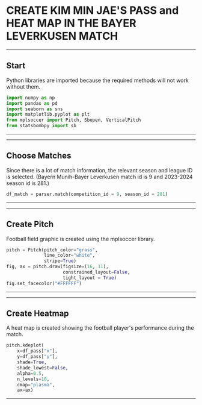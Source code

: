 # CREATE KIM MIN JAE'S PASS and HEAT MAP IN THE BAYER LEVERKUSEN MATCH



---
## Start
 Python libraries are imported because the required methods will not work without them.

```python
import numpy as np
import pandas as pd
import seaborn as sns
import matplotlib.pyplot as plt
from mplsoccer import Pitch, Sbopen, VerticalPitch
from statsbombpy import sb
```
---

---
## Choose Matches
Since there is a lot of match information, the relevant season and league ID is selected. (Bayern Munih-Bayer Leverkusen match id is 9 and 2023-2024 season id is 281.)

```python
df_match = parser.match(competition_id = 9, season_id = 281)
```

---

---
## Create Pitch
Football field graphic is created using the mplsoccer library.

```python
pitch = Pitch(pitch_color="grass",
              line_color="white",
              stripe=True)
fig, ax = pitch.draw(figsize=(16, 11),
                     constrained_layout=False,
                     tight_layout = True)
fig.set_facecolor("#FFFFFF")
```
---

---
## Create Heatmap
A heat map is created showing the football player's performance during the match.

```python
pitch.kdeplot(
    x=df_pass["x"],
    y=df_pass["y"],
    shade=True,
    shade_lowest=False,
    alpha=0.5,
    n_levels=10,
    cmap="plasma",
    ax=ax)
```
---




